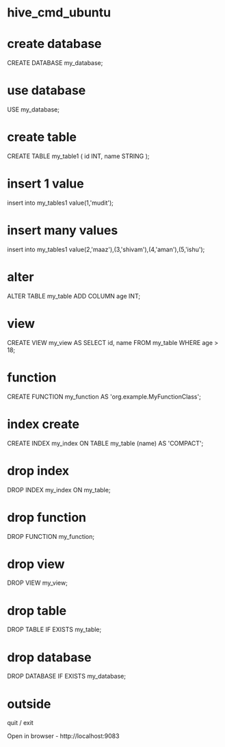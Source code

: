# hive_cmd_ubuntu

# create database
CREATE DATABASE my_database;

# use database
USE my_database;

# create table
CREATE TABLE my_table1 (
    id INT,
    name STRING
);

# insert 1 value
insert into my_tables1 value(1,'mudit');

# insert many values
insert into my_tables1 value(2,'maaz'),(3,'shivam'),(4,'aman'),(5,'ishu');

# alter
ALTER TABLE my_table ADD COLUMN age INT;

# view
CREATE VIEW my_view AS
SELECT id, name FROM my_table WHERE age > 18;


# function
CREATE FUNCTION my_function AS 'org.example.MyFunctionClass';

# index create
CREATE INDEX my_index ON TABLE my_table (name) AS 'COMPACT';


# drop index
DROP INDEX my_index ON my_table;

# drop function
DROP FUNCTION my_function;


# drop view
DROP VIEW my_view;


# drop table
DROP TABLE IF EXISTS my_table;


# drop database
DROP DATABASE IF EXISTS my_database;


# outside 
quit / exit


Open in browser - 
http://localhost:9083



